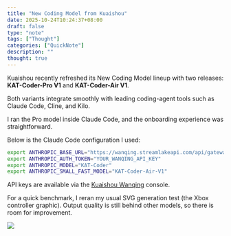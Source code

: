 ```yaml
---
title: "New Coding Model from Kuaishou"
date: 2025-10-24T10:24:37+08:00
draft: false
type: "note"
tags: ["Thought"]
categories: ["QuickNote"]
description: ""
thought: true
---
```


Kuaishou recently refreshed its New Coding Model lineup with two releases: **KAT-Coder-Pro V1** and **KAT-Coder-Air V1**.

Both variants integrate smoothly with leading coding-agent tools such as Claude Code, Cline, and Kilo.

I ran the Pro model inside Claude Code, and the onboarding experience was straightforward.

Below is the Claude Code configuration I used:

```bash
export ANTHROPIC_BASE_URL="https://wanqing.streamlakeapi.com/api/gateway/v1/endpoints/ep-xxx-xxx/claude-code-proxy"
export ANTHROPIC_AUTH_TOKEN="YOUR_WANQING_API_KEY"
export ANTHROPIC_MODEL="KAT-Coder"
export ANTHROPIC_SMALL_FAST_MODEL="KAT-Coder-Air-V1"
```

API keys are available via the [Kuaishou Wanqing](https://www.streamlake.com) console.

For a quick benchmark, I reran my usual SVG generation test (the Xbox controller graphic). Output quality is still behind other models, so there is room for improvement.

![](https://image-1325800846.cos.ap-nanjing.myqcloud.com/ScreenShot_2025-10-24_111215_221.png)
